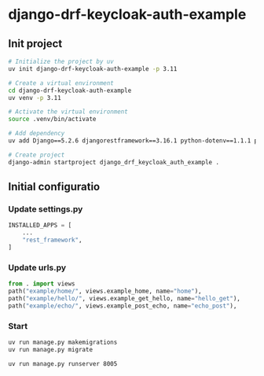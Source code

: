 # django-drf-keycloak-auth-example

## Init project

```bash
# Initialize the project by uv
uv init django-drf-keycloak-auth-example -p 3.11

# Create a virtual environment
cd django-drf-keycloak-auth-example
uv venv -p 3.11

# Activate the virtual environment
source .venv/bin/activate

# Add dependency
uv add Django==5.2.6 djangorestframework==3.16.1 python-dotenv==1.1.1 python-keycloak==5.8.1

# Create project
django-admin startproject django_drf_keycloak_auth_example .
```

## Initial configuratio

### Update settings.py

```py
INSTALLED_APPS = [
    ...
    "rest_framework",
]
```

### Update urls.py

```py
from . import views
path("example/home/", views.example_home, name="home"),
path("example/hello/", views.example_get_hello, name="hello_get"),
path("example/echo/", views.example_post_echo, name="echo_post"),
```

### Start

```bash
uv run manage.py makemigrations
uv run manage.py migrate

uv run manage.py runserver 8005
```
